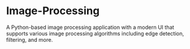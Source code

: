 # Image-Processing
A Python-based image processing application with a modern UI that supports various image processing algorithms including edge detection, filtering, and more.
